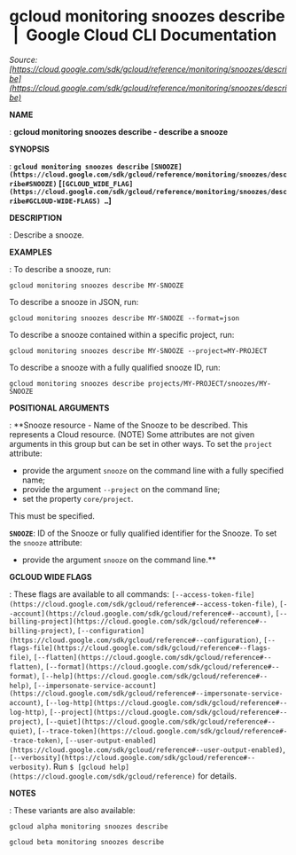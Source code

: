 # gcloud monitoring snoozes describe  |  Google Cloud CLI Documentation

*Source: [https://cloud.google.com/sdk/gcloud/reference/monitoring/snoozes/describe](https://cloud.google.com/sdk/gcloud/reference/monitoring/snoozes/describe)*

**NAME**

: **gcloud monitoring snoozes describe - describe a snooze**

**SYNOPSIS**

: **`gcloud monitoring snoozes describe` `[SNOOZE](https://cloud.google.com/sdk/gcloud/reference/monitoring/snoozes/describe#SNOOZE)` [`[GCLOUD_WIDE_FLAG](https://cloud.google.com/sdk/gcloud/reference/monitoring/snoozes/describe#GCLOUD-WIDE-FLAGS) …`]**

**DESCRIPTION**

: Describe a snooze.

**EXAMPLES**

: To describe a snooze, run:

```
gcloud monitoring snoozes describe MY-SNOOZE
```

To describe a snooze in JSON, run:

```
gcloud monitoring snoozes describe MY-SNOOZE --format=json
```

To describe a snooze contained within a specific project, run:

```
gcloud monitoring snoozes describe MY-SNOOZE --project=MY-PROJECT
```

To describe a snooze with a fully qualified snooze ID, run:

```
gcloud monitoring snoozes describe projects/MY-PROJECT/snoozes/MY-SNOOZE
```

**POSITIONAL ARGUMENTS**

: **Snooze resource - Name of the Snooze to be described. This represents a Cloud
resource. (NOTE) Some attributes are not given arguments in this group but can
be set in other ways.
To set the `project` attribute:

- provide the argument `snooze` on the command line with a fully
specified name;
- provide the argument `--project` on the command line;
- set the property `core/project`.

This must be specified.

**`SNOOZE`**:
ID of the Snooze or fully qualified identifier for the Snooze.
To set the `snooze` attribute:

- provide the argument `snooze` on the command line.**

**GCLOUD WIDE FLAGS**

: These flags are available to all commands: `[--access-token-file](https://cloud.google.com/sdk/gcloud/reference#--access-token-file)`,
`[--account](https://cloud.google.com/sdk/gcloud/reference#--account)`, `[--billing-project](https://cloud.google.com/sdk/gcloud/reference#--billing-project)`,
`[--configuration](https://cloud.google.com/sdk/gcloud/reference#--configuration)`,
`[--flags-file](https://cloud.google.com/sdk/gcloud/reference#--flags-file)`,
`[--flatten](https://cloud.google.com/sdk/gcloud/reference#--flatten)`, `[--format](https://cloud.google.com/sdk/gcloud/reference#--format)`, `[--help](https://cloud.google.com/sdk/gcloud/reference#--help)`, `[--impersonate-service-account](https://cloud.google.com/sdk/gcloud/reference#--impersonate-service-account)`,
`[--log-http](https://cloud.google.com/sdk/gcloud/reference#--log-http)`,
`[--project](https://cloud.google.com/sdk/gcloud/reference#--project)`, `[--quiet](https://cloud.google.com/sdk/gcloud/reference#--quiet)`, `[--trace-token](https://cloud.google.com/sdk/gcloud/reference#--trace-token)`, `[--user-output-enabled](https://cloud.google.com/sdk/gcloud/reference#--user-output-enabled)`,
`[--verbosity](https://cloud.google.com/sdk/gcloud/reference#--verbosity)`.
Run `$ [gcloud help](https://cloud.google.com/sdk/gcloud/reference)` for details.

**NOTES**

: These variants are also available:

```
gcloud alpha monitoring snoozes describe
```

```
gcloud beta monitoring snoozes describe
```